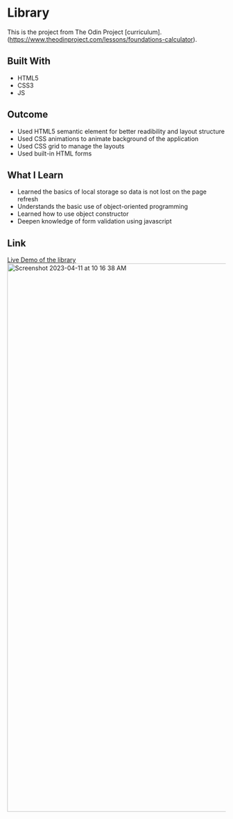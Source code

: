 # Library
This is the project from The Odin Project [curriculum].(https://www.theodinproject.com/lessons/foundations-calculator).

## Built With
* HTML5
* CSS3
* JS

## Outcome 
* Used HTML5 semantic element for better readibility and layout structure
* Used CSS animations to animate background of the application
* Used CSS grid to manage the layouts
* Used built-in HTML forms

## What I Learn
* Learned the basics of local storage so data is not lost on the page refresh
* Understands the basic use  of object-oriented programming 
* Learned how to use object constructor
* Deepen knowledge of form validation using javascript

## Link

[Live Demo of the library](https://tseringz.github.io/library/)
<img width="1264" alt="Screenshot 2023-04-11 at 10 16 38 AM" src="https://user-images.githubusercontent.com/15078245/231059019-41ed9c2e-6c4f-4808-8bda-4c2e83386b59.png">
